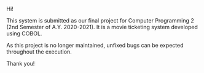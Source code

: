 Hi!

This system is submitted as our final project for Computer Programming 2 (2nd Semester of A.Y. 2020-2021). It is a movie ticketing system developed using COBOL. 

As this project is no longer maintained, unfixed bugs can be expected throughout the execution.

Thank you!
